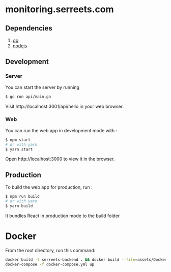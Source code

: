 # monitoring.serreets.com


## Dependencies
1. [go](https://go.dev/)
2. [nodejs](https://nodejs.org/en/)


## Development

### Server
You can start the server by running 
```bash
$ go run api/main.go
```
Visit http://localhost:3001/api/hello in your web browser.

### Web
You can run the web app  in development mode with :
```bash
$ npm start
# or with yarn
$ yarn start
```
Open http://localhost:3000 to view it in the browser.

## Production 

To build the web app for production, run : 
```bash
$ npm run build 
# or with yarn 
$ yarn build
```
It bundles React in production mode to the build folder

# Docker
From the root directory, run this command:
```bash
docker build -t serreets-backend . && docker build --file=assets/Dockerfile -t serreets-frontend --build-arg REACT_APP_URL=http://127.0.0.1:3001/ . && 
docker-compose -f docker-compose.yml up
```
